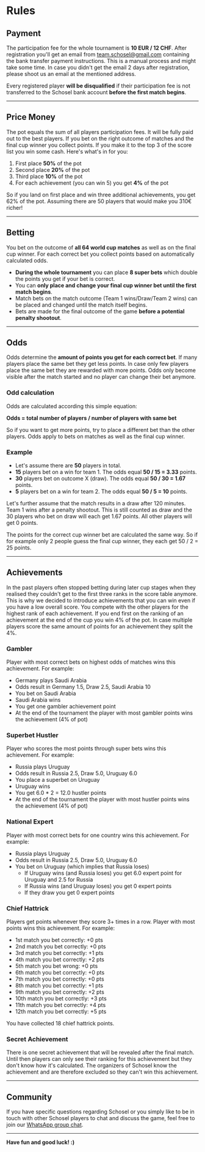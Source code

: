 
# Rules

## Payment
The participation fee for the whole tournament is **10 EUR / 12 CHF**. After registration you'll get an email from [team.schosel@gmail.com](mailto:team.schosel@gmail.com) containing the bank transfer payment instructions. This is a manual process and might take some time. In case you didn't get the email 2 days after registration, please shoot us an email at the mentioned address.

Every registered player **will be disqualified** if their participation fee is not transferred to the Schosel bank account **before the first match begins**.

---

## Price Money
The pot equals the sum of all players participation fees. It will be fully paid out to the best players. If you bet on the right outcome of matches and the final cup winner you collect points. If you make it to the top 3 of the score list you win some cash. Here's what's in for you:

  1. First place **50%** of the pot
  2. Second place **20%** of the pot
  3. Third place **10%** of the pot
  4. For each achievement (you can win 5) you get **4%** of the pot

So if you land on first place and win three additional achievements, you get 62% of the pot. Assuming there are 50 players that would make you 310€ richer!

---

## Betting
You bet on the outcome of **all 64 world cup matches** as well as on the final cup winner. For each correct bet you collect points based on automatically calculated odds.

* **During the whole tournament** you can place **8 super bets** which double the points you get if your bet is correct.
* You can **only place and change your final cup winner bet until the first match begins**.
* Match bets on the match outcome (Team 1 wins/Draw/Team 2 wins) can be placed and changed until the match itself begins.
* Bets are made for the final outcome of the game **before a potential penalty shootout**.

---

## Odds
Odds determine the **amount of points you get for each correct bet**. If many players place the same bet they get less points. In case only few players place the same bet they are rewarded with more points. Odds only become visible after the match started and no player can change their bet anymore.

### Odd calculation
Odds are calculated according this simple equation:

**Odds = total number of players / number of players with same bet**

So if you want to get more points, try to place a different bet than the other players. Odds apply to bets on matches as well as the final cup winner.

### Example

* Let's assume there are **50** players in total.
* **15** players bet on a win for team 1. The odds equal **50 / 15 = 3.33** points.
* **30** players bet on outcome X (draw). The odds equal **50 / 30 = 1.67** points.
* **5** players bet on a win for team 2. The odds equal **50 / 5 = 10** points.

Let's further assume that the match results in a draw after 120 minutes. Team 1 wins after a penalty shootout. This is still counted as draw and the 30 players who bet on draw will each get 1.67 points. All other players will get 0 points.

The points for the correct cup winner bet are calculated the same way. So if for example only 2 people guess the final cup winner, they each get 50 / 2 = 25 points.

---

## Achievements
In the past players often stopped betting during later cup stages when they realised they couldn't get to the first three ranks in the score table anymore. This is why we decided to introduce achievements that you can win even if you have a low overall score. You compete with the other players for the highest rank of each achievement. If you end first on the ranking of an achievement at the end of the cup you win 4% of the pot. In case multiple players score the same amount of points for an achievement they split the 4%.

### Gambler
Player with most correct bets on highest odds of matches wins this achievement.
For example:

* Germany plays Saudi Arabia
* Odds result in Germany 1.5, Draw 2.5, Saudi Arabia 10
* You bet on Saudi Arabia
* Saudi Arabia wins
* You get one gambler achievement point
* At the end of the tournament the player with most gambler points wins the achievement (4% of pot)

### Superbet Hustler
Player who scores the most points through super bets wins this achievement.
For example:

* Russia plays Uruguay
* Odds result in Russia 2.5, Draw 5.0, Uruguay 6.0
* You place a superbet on Uruguay
* Uruguay wins
* You get 6.0 * 2 = 12.0 hustler points
* At the end of the tournament the player with most hustler points wins the achievement (4% of pot)

### National Expert
Player with most correct bets for one country wins this achievement.
For example:

* Russia plays Uruguay
* Odds result in Russia 2.5, Draw 5.0, Uruguay 6.0
* You bet on Uruguay (which implies that Russia loses)
  - If Uruguay wins (and Russia loses) you get 6.0 expert point for Uruguay and 2.5 for Russia
  - If Russia wins (and Uruguay loses) you get 0 expert points
  - If they draw you get 0 expert points

### Chief Hattrick
Players get points whenever they score 3+ times in a row. Player with most points wins this achievement.
For example:

* 1st match you bet correctly: +0 pts
* 2nd match you bet correctly: +0 pts
* 3rd match you bet correctly: +1 pts
* 4th match you bet correctly: +2 pts
* 5th match you bet wrong: +0 pts
* 6th match you bet correctly: +0 pts
* 7th match you bet correctly: +0 pts
* 8th match you bet correctly: +1 pts
* 9th match you bet correctly: +2 pts
* 10th match you bet correctly: +3 pts
* 11th match you bet correctly: +4 pts
* 12th match you bet correctly: +5 pts

You have collected 18 chief hattrick points.

### Secret Achievement
There is one secret achievement that will be revealed after the final match. Until then players can only see their ranking for this achievement but they don't know how it's calculated. The organizers of Schosel know the achievement and are therefore excluded so they can't win this achievement.

---

## Community
If you have specific questions regarding Schosel or you simply like to be in touch with other Schosel players to chat and discuss the game, feel free to join our [WhatsApp group chat](https://chat.whatsapp.com/50I08RtgO1LJnDdXetLmL0).

---

**Have fun and good luck! :)**
